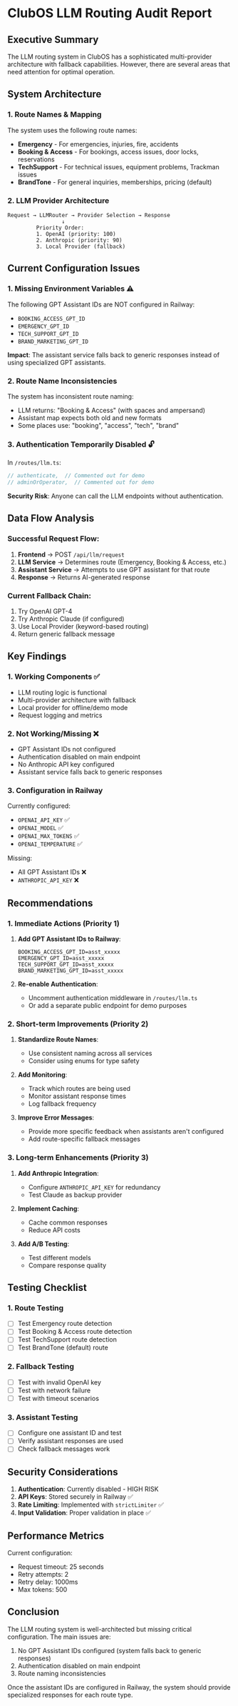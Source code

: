 # ClubOS LLM Routing Audit Report

## Executive Summary
The LLM routing system in ClubOS has a sophisticated multi-provider architecture with fallback capabilities. However, there are several areas that need attention for optimal operation.

## System Architecture

### 1. Route Names & Mapping
The system uses the following route names:
- **Emergency** - For emergencies, injuries, fire, accidents
- **Booking & Access** - For bookings, access issues, door locks, reservations
- **TechSupport** - For technical issues, equipment problems, Trackman issues
- **BrandTone** - For general inquiries, memberships, pricing (default)

### 2. LLM Provider Architecture
```
Request → LLMRouter → Provider Selection → Response
                 ↓
         Priority Order:
         1. OpenAI (priority: 100)
         2. Anthropic (priority: 90)
         3. Local Provider (fallback)
```

## Current Configuration Issues

### 1. Missing Environment Variables ⚠️
The following GPT Assistant IDs are NOT configured in Railway:
- `BOOKING_ACCESS_GPT_ID`
- `EMERGENCY_GPT_ID`
- `TECH_SUPPORT_GPT_ID`
- `BRAND_MARKETING_GPT_ID`

**Impact**: The assistant service falls back to generic responses instead of using specialized GPT assistants.

### 2. Route Name Inconsistencies
The system has inconsistent route naming:
- LLM returns: "Booking & Access" (with spaces and ampersand)
- Assistant map expects both old and new formats
- Some places use: "booking", "access", "tech", "brand"

### 3. Authentication Temporarily Disabled 🔓
In `/routes/llm.ts`:
```typescript
// authenticate,  // Commented out for demo
// adminOrOperator,  // Commented out for demo
```
**Security Risk**: Anyone can call the LLM endpoints without authentication.

## Data Flow Analysis

### Successful Request Flow:
1. **Frontend** → POST `/api/llm/request`
2. **LLM Service** → Determines route (Emergency, Booking & Access, etc.)
3. **Assistant Service** → Attempts to use GPT assistant for that route
4. **Response** → Returns AI-generated response

### Current Fallback Chain:
1. Try OpenAI GPT-4
2. Try Anthropic Claude (if configured)
3. Use Local Provider (keyword-based routing)
4. Return generic fallback message

## Key Findings

### 1. Working Components ✅
- LLM routing logic is functional
- Multi-provider architecture with fallback
- Local provider for offline/demo mode
- Request logging and metrics

### 2. Not Working/Missing ❌
- GPT Assistant IDs not configured
- Authentication disabled on main endpoint
- No Anthropic API key configured
- Assistant service falls back to generic responses

### 3. Configuration in Railway
Currently configured:
- `OPENAI_API_KEY` ✅
- `OPENAI_MODEL` ✅
- `OPENAI_MAX_TOKENS` ✅
- `OPENAI_TEMPERATURE` ✅

Missing:
- All GPT Assistant IDs ❌
- `ANTHROPIC_API_KEY` ❌

## Recommendations

### 1. Immediate Actions (Priority 1)
1. **Add GPT Assistant IDs to Railway**:
   ```
   BOOKING_ACCESS_GPT_ID=asst_xxxxx
   EMERGENCY_GPT_ID=asst_xxxxx
   TECH_SUPPORT_GPT_ID=asst_xxxxx
   BRAND_MARKETING_GPT_ID=asst_xxxxx
   ```

2. **Re-enable Authentication**:
   - Uncomment authentication middleware in `/routes/llm.ts`
   - Or add a separate public endpoint for demo purposes

### 2. Short-term Improvements (Priority 2)
1. **Standardize Route Names**:
   - Use consistent naming across all services
   - Consider using enums for type safety

2. **Add Monitoring**:
   - Track which routes are being used
   - Monitor assistant response times
   - Log fallback frequency

3. **Improve Error Messages**:
   - Provide more specific feedback when assistants aren't configured
   - Add route-specific fallback messages

### 3. Long-term Enhancements (Priority 3)
1. **Add Anthropic Integration**:
   - Configure `ANTHROPIC_API_KEY` for redundancy
   - Test Claude as backup provider

2. **Implement Caching**:
   - Cache common responses
   - Reduce API costs

3. **Add A/B Testing**:
   - Test different models
   - Compare response quality

## Testing Checklist

### 1. Route Testing
- [ ] Test Emergency route detection
- [ ] Test Booking & Access route detection
- [ ] Test TechSupport route detection
- [ ] Test BrandTone (default) route

### 2. Fallback Testing
- [ ] Test with invalid OpenAI key
- [ ] Test with network failure
- [ ] Test with timeout scenarios

### 3. Assistant Testing
- [ ] Configure one assistant ID and test
- [ ] Verify assistant responses are used
- [ ] Check fallback messages work

## Security Considerations

1. **Authentication**: Currently disabled - HIGH RISK
2. **API Keys**: Stored securely in Railway ✅
3. **Rate Limiting**: Implemented with `strictLimiter` ✅
4. **Input Validation**: Proper validation in place ✅

## Performance Metrics

Current configuration:
- Request timeout: 25 seconds
- Retry attempts: 2
- Retry delay: 1000ms
- Max tokens: 500

## Conclusion

The LLM routing system is well-architected but missing critical configuration. The main issues are:
1. No GPT Assistant IDs configured (system falls back to generic responses)
2. Authentication disabled on main endpoint
3. Route naming inconsistencies

Once the assistant IDs are configured in Railway, the system should provide specialized responses for each route type.
